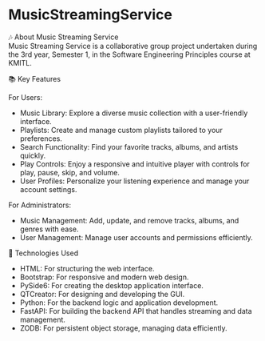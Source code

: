 # MusicStreamingService

🎶 About Music Streaming Service<br>
Music Streaming Service is a collaborative group project undertaken during the 3rd year, Semester 1, in the Software Engineering Principles course at KMITL.

📚 Key Features<be>

For Users:
- Music Library: Explore a diverse music collection with a user-friendly interface.
- Playlists: Create and manage custom playlists tailored to your preferences.
- Search Functionality: Find your favorite tracks, albums, and artists quickly.
- Play Controls: Enjoy a responsive and intuitive player with controls for play, pause, skip, and volume.
- User Profiles: Personalize your listening experience and manage your account settings.<be>

For Administrators:
- Music Management: Add, update, and remove tracks, albums, and genres with ease.
- User Management: Manage user accounts and permissions efficiently.
  
🚀 Technologies Used
- HTML: For structuring the web interface.  
- Bootstrap: For responsive and modern web design.  
- PySide6: For creating the desktop application interface.  
- QTCreator: For designing and developing the GUI.  
- Python: For the backend logic and application development.  
- FastAPI: For building the backend API that handles streaming and data management.  
- ZODB: For persistent object storage, managing data efficiently.
